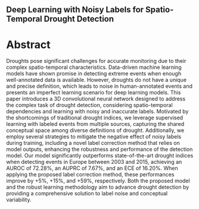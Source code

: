 ## Deep Learning with Noisy Labels for Spatio-Temporal Drought Detection

# Abstract
Droughts pose significant challenges for accurate monitoring due to their complex spatio-temporal characteristics. Data-driven machine learning models have shown promise in detecting extreme events when enough well-annotated data is available. However, droughts do not have a unique and precise definition, which leads to noise in human-annotated events and presents an imperfect learning scenario for deep learning models. This paper introduces a 3D convolutional neural network designed to address the complex task of drought detection, considering spatio-temporal dependencies and learning with noisy and inaccurate labels. Motivated by the shortcomings of traditional drought indices, we leverage supervised learning with labeled events from multiple sources, capturing the shared conceptual space among diverse definitions of drought. Additionally, we employ several strategies to mitigate the negative effect of noisy labels during training, including a novel label correction method that relies on model outputs, enhancing the robustness and performance of the detection model. Our model significantly outperforms state-of-the-art drought indices when detecting events in Europe between 2003 and 2015, achieving an AUROC of 72.28%, an AUPRC of 7.67%, and an ECE of 16.20%. When applying the proposed label correction method, these performances improve by +5%, +15%, and +59%, respectively. Both the proposed model and the robust learning methodology aim to advance drought detection by providing a comprehensive solution to label noise and conceptual variability.
